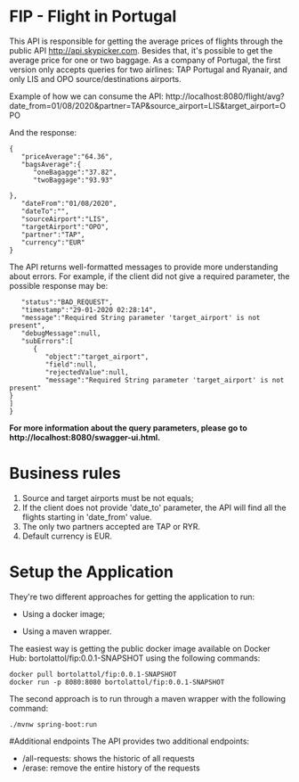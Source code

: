 # FIP - Flight in Portugal

This API is responsible for getting the average prices of flights through the public API http://api.skypicker.com. Besides that, it's possible to get the average price for one or two baggage. As a company of Portugal, the first version only accepts queries for two airlines: TAP Portugal and Ryanair, and only LIS and OPO source/destinations airports.

Example of how we can consume the API:
http://localhost:8080/flight/avg?date_from=01/08/2020&partner=TAP&source_airport=LIS&target_airport=OPO

And the response:
```
{ 
   "priceAverage":"64.36",
   "bagsAverage":{ 
      "oneBagagge":"37.82",
      "twoBaggage":"93.93"
   
},
   "dateFrom":"01/08/2020",
   "dateTo":"",
   "sourceAirport":"LIS",
   "targetAirport":"OPO",
   "partner":"TAP",
   "currency":"EUR"
}
```

The API returns well-formatted messages to provide more understanding about errors. For example, if the client did not give a required parameter, the possible response may be:

```{ 
   "status":"BAD_REQUEST",
   "timestamp":"29-01-2020 02:28:14",
   "message":"Required String parameter 'target_airport' is not present",
   "debugMessage":null,
   "subErrors":[ 
      { 
         "object":"target_airport",
         "field":null,
         "rejectedValue":null,
         "message":"Required String parameter 'target_airport' is not present"
}
]
}
```

**For more information about the query parameters, please go to http://localhost:8080/swagger-ui.html.**

# Business rules
1.  Source and target airports must be not equals;
2.  If the client does not provide 'date_to' parameter, the API will find all the flights starting in 'date_from' value.
3.  The only two partners accepted are TAP or RYR.
4.  Default currency is EUR.


# Setup the Application
They're two different approaches for getting the application to run:

*  Using a docker image;

*  Using a maven wrapper.

The easiest way is getting the public docker image available on Docker Hub: bortolattol/fip:0.0.1-SNAPSHOT using the following commands:

```
docker pull bortolattol/fip:0.0.1-SNAPSHOT
docker run -p 8080:8080 bortolattol/fip:0.0.1-SNAPSHOT
```

The second approach is to run through a maven wrapper with the following command:
```
./mvnw spring-boot:run
```

#Additional endpoints
The API provides two additional endpoints:
* /all-requests: shows the historic of all requests
* /erase: remove the entire history of the requests